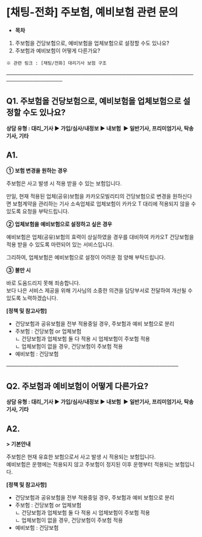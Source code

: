 # [채팅-전화] 주보험, 예비보험 관련 문의

* **목차**

1. 주보험을 건당보험으로, 예비보험을 업체보험으로 설정할 수도 있나요?
2. 주보험과 예비보험이 어떻게 다른가요?

```
※ 관련 링크 : [채팅/전화] 대리기사 보험 구조
```

─────────────────────────────────────────────────────────────────

**Q1.**  **주보험을 건당보험으로, 예비보험을 업체보험으로 설정할 수도 있나요?**
--------------------------------------------------

**상담 유형 : 대리\_기사 ▶ 가입/심사/내정보 ▶ 내보험  ▶ 일반기사, 프리미엄기사, 탁송기사, 기타**

**A1.**
-------

**① 보험 변경을 원하는 경우**

주보험은 사고 발생 시 적용 받을 수 있는 보험입니다.

만일, 현재 적용된 업체(공유)보험을 카카오모빌리티의 건당보험으로 변경을 원하신다면 보험계약을 관리하는 기사 소속업체로 업체보험이 카카오 T 대리에 적용되지 않을 수 있도록 요청을 부탁드립니다.

**② 업체보험을 예비보험으로 설정하고 싶은 경우**

예비보험은 업체(공유)보험의 효력이 상실하였을 경우를 대비하여 카카오T 건당보험을 적용 받을 수 있도록 마련되어 있는 서비스입니다.

그리하여, 업체보험은 예비보험으로 설정이 어려운 점 양해 부탁드립니다.

**③ 불만 시**

바로 도움드리지 못해 죄송합니다.  
보다 나은 서비스 제공을 위해 기사님의 소중한 의견을 담당부서로 전달하여 개선될 수 있도록 노력하겠습니다.

**[정책 및 참고사항]**

* 건당보험과 공유보험을 전부 적용중일 경우, 주보험과 예비 보험으로 분리
* 주보험 : 건당보험 or 업체보험  
  ㄴ 건당보험과 업체보험 둘 다 적용 시 업체보험이 주보험 적용  
  ㄴ 업체보험이 없을 경우, 건당보험이 주보험 적용
* 예비보험 : 건당보험

──────────────────────────────────────────────

**Q2. 주보험과 예비보험이 어떻게 다른가요?**
----------------------------

**상담 유형 : 대리\_기사 ▶ 가입/심사/내정보 ▶ 내보험  ▶ 일반기사, 프리미엄기사, 탁송기사, 기타**

**A2.**
-------

**> 기본안내**

주보험은 현재 유효한 보험으로서 사고 발생 시 적용되는 보험입니다.   
예비보험은 운행에는 적용되지 않고 주보험이 정지된 이후 운행부터 적용되는 보험입니다.

**[정책 및 참고사항]**

* 건당보험과 공유보험을 전부 적용중일 경우, 주보험과 예비 보험으로 분리
* 주보험 : 건당보험 or 업체보험  
  ㄴ 건당보험과 업체보험 둘 다 적용 시 업체보험이 주보험 적용  
  ㄴ 업체보험이 없을 경우, 건당보험이 주보험 적용
* 예비보험 : 건당보험